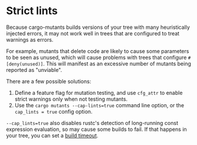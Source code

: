 # Strict lints

Because cargo-mutants builds versions of your tree with many heuristically injected errors, it may not work well in trees that are configured to treat warnings as errors.

For example, mutants that delete code are likely to cause some parameters to be seen as unused, which will cause problems with trees that configure `#[deny(unused)]`. This will manifest as an excessive number of mutants being reported as "unviable".

There are a few possible solutions:

1. Define a feature flag for mutation testing, and use `cfg_attr` to enable strict warnings only when not testing mutants.
2. Use the `cargo mutants --cap-lints=true` command line option, or the `cap_lints = true` config option.

`--cap_lints=true` also disables rustc's detection of long-running const expression evaluation, so may cause some builds to fail. If that happens in your tree, you can set a [build timeout](timeouts.md).
